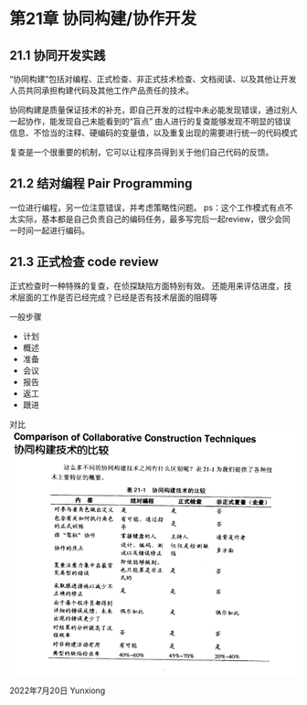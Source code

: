 # 第21章 协同构建/协作开发
## 21.1 协同开发实践
“协同构建”包括对编程、正式检查、非正式技术检查、文档阅读、以及其他让开发人员共同承担构建代码及其他工作产品责任的技术。

协同构建是质量保证技术的补充，即自己开发的过程中未必能发现错误，通过别人一起协作，能发现自己未能看到的“盲点”
由人进行的复查能够发现不明显的错误信息、不恰当的注释、硬编码的变量值，以及重复出现的需要进行统一的代码模式

复查是一个很重要的机制，它可以让程序员得到关于他们自己代码的反馈。

## 21.2 结对编程 Pair Programming
一位进行编程，另一位注意错误，并考虑策略性问题。
ps：这个工作模式有点不太实际，基本都是自己负责自己的编码任务，最多写完后一起review，很少会同一时间一起进行编码。

## 21.3 正式检查 code review
正式检查时一种特殊的复查，在侦探缺陷方面特别有效。
还能用来评估进度，技术层面的工作是否已经完成？已经是否有技术层面的阻碍等

一般步骤
- 计划
- 概述
- 准备
- 会议
- 报告
- 返工
- 跟进

对比
![](_assets/_file_代码大全（第二版）第21章%20协同构建/img-代码大全（第二版）第21章%20协同构建-20220720_193828258.png)

2022年7月20日
Yunxiong

